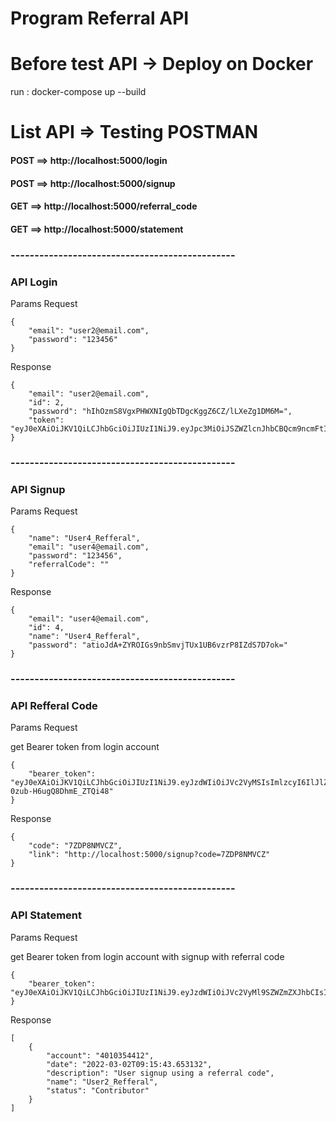 # Program Referral API

# Before test API -> Deploy on Docker

run : docker-compose up --build

# List API => Testing POSTMAN

#### POST ==> http://localhost:5000/login
#### POST ==> http://localhost:5000/signup
#### GET ==> http://localhost:5000/referral_code
#### GET ==> http://localhost:5000/statement

<!-- -->
### -----------------------------------------------

### API Login
Params Request
```
{
    "email": "user2@email.com",
    "password": "123456"
}
```
Response
```
{
    "email": "user2@email.com",
    "id": 2,
    "password": "hIhOzmS8VgxPHWXNIgQbTDgcKggZ6CZ/lLXeZg1DM6M=",
    "token": "eyJ0eXAiOiJKV1QiLCJhbGciOiJIUzI1NiJ9.eyJpc3MiOiJSZWZlcnJhbCBQcm9ncmFtIEFQSSIsImFjY251bSI6IjQwMTAzNTQ0MTIiLCJpYXQiOjE2NDYyMTM0ODQuMCwiZXhwIjoxNjQ2MjI0Mjg0LjAsInN1YiI6IlVzZXIyX1JlZmZlcmFsIn0.p48apLyDdbJrvne21s5iMg8jYdpHa3ZgntLmDyfmfyY"
}
```

### -----------------------------------------------

### API Signup
Params Request
```
{
    "name": "User4_Refferal",
    "email": "user4@email.com",
    "password": "123456",
    "referralCode": ""
}
```
Response
```
{
    "email": "user4@email.com",
    "id": 4,
    "name": "User4_Refferal",
    "password": "atioJdA+ZYROIGs9nbSmvjTUx1UB6vzrP8IZdS7D7ok="
}
```

### -----------------------------------------------

### API Refferal Code

Params Request

get Bearer token from login account
```
{
    "bearer_token": "eyJ0eXAiOiJKV1QiLCJhbGciOiJIUzI1NiJ9.eyJzdWIiOiJVc2VyMSIsImlzcyI6IlJlZmVycmFsIFByb2dyYW0gQVBJIiwiZXhwIjoxNjQ2MjIzNDIzLjAsImFjY251bSI6IjQwNzU4Mjc2MjgiLCJpYXQiOjE2NDYyMTI2MjMuMH0gX_0qAuYLncii9gR1QVA-0zub-H6ugQ8DhmE_ZTQi48"
}
```
Response
```
{
    "code": "7ZDP8NMVCZ",
    "link": "http://localhost:5000/signup?code=7ZDP8NMVCZ"
}
```

### -----------------------------------------------

### API Statement

Params Request

get Bearer token from login account with signup with referral code
```
{
    "bearer_token": "eyJ0eXAiOiJKV1QiLCJhbGciOiJIUzI1NiJ9.eyJzdWIiOiJVc2VyMl9SZWZmZXJhbCIsImlzcyI6IlJlZmVycmFsIFByb2dyYW0gQVBJIiwiZXhwIjoxNjQ2MjIzNDY0LjAsImFjY251bSI6IjQwMTAzNTQ0MTIiLCJpYXQiOjE2NDYyMTI2NjQuMH0.mqWAoJ116gQG1MpO0BMdoRwdTXbdynm_Jn8Tn4tdvV0"
}
```
Response
```
[
    {
        "account": "4010354412",
        "date": "2022-03-02T09:15:43.653132",
        "description": "User signup using a referral code",
        "name": "User2_Refferal",
        "status": "Contributor"
    }
]
```